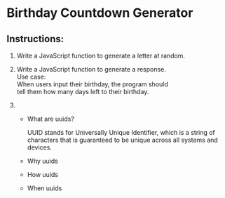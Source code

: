 # Birthday Countdown Generator

## Instructions:  
1. Write a JavaScript function to generate a letter at random.

2. Write a JavaScript function to generate a response.  
   Use case:  
   When users input their birthday, the program should   
   tell them how many days left to their birthday.  
   
3. * What are uuids? 
      
      UUID stands for Universally Unique Identifier, which is a 
      string of characters that is guaranteed to be unique across 
      all systems and devices.
      
   * Why uuids  
   * How uuids  
   * When uuids    
